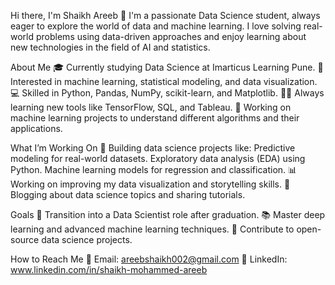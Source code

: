 Hi there, I'm Shaikh Areeb 👋
I'm a passionate Data Science student, always eager to explore the world of data and machine learning. 
I love solving real-world problems using data-driven approaches and enjoy learning about new technologies in the field of AI and statistics.

About Me
🎓 Currently studying Data Science at Imarticus Learning Pune.
🔢 Interested in machine learning, statistical modeling, and data visualization.
💻 Skilled in Python, Pandas, NumPy, scikit-learn, and Matplotlib.
🧑‍💻 Always learning new tools like TensorFlow, SQL, and Tableau.
🤖 Working on machine learning projects to understand different algorithms and their applications.

What I’m Working On
🌱 Building data science projects like:
Predictive modeling for real-world datasets.
Exploratory data analysis (EDA) using Python.
Machine learning models for regression and classification.
📊 Working on improving my data visualization and storytelling skills.
📝 Blogging about data science topics and sharing tutorials.

Goals
🚀 Transition into a Data Scientist role after graduation.
📚 Master deep learning and advanced machine learning techniques.
🤝 Contribute to open-source data science projects.

How to Reach Me
📧 Email: areebshaikh002@gmail.com
💼 LinkedIn: www.linkedin.com/in/shaikh-mohammed-areeb



<!---
Shaikh-areeb/Shaikh-areeb is a ✨ special ✨ repository because its `README.md` (this file) appears on your GitHub profile.
You can click the Preview link to take a look at your changes.
--->
